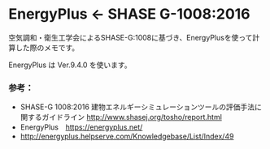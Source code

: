 # EnergyPlus <- SHASE G-1008:2016

空気調和・衛生工学会によるSHASE-G:1008に基づき、EnergyPlusを使って計算した際のメモです。

EnergyPlus は Ver.9.4.0 を使います。



### 参考：
+ SHASE-G 1008:2016  建物エネルギーシミュレーションツールの評価手法に関するガイドライン http://www.shasej.org/tosho/report.html
+ EnergyPlus　https://energyplus.net/
+ http://energyplus.helpserve.com/Knowledgebase/List/Index/49
